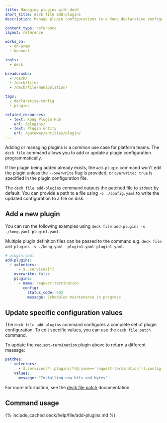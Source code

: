 ```yaml
---
title: Managing plugins with decK
short_title: deck file add-plugins
description: Manage plugin configurations in a Kong declarative configuration file.

content_type: reference
layout: reference

works_on:
  - on-prem
  - konnect

tools:
  - deck

breadcrumbs:
  - /deck/
  - /deck/file/
  - /deck/file/manipulation/

tags:
  - declarative-config
  - plugins

related_resources:
  - text: Kong Plugin Hub
    url: /plugins/
  - text: Plugin entity
    url: /gateway/entities/plugin/
---
```


Adding or managing plugins is a common use case for platform teams. The `deck file` command allows you to add or update a plugin configuration programmatically.

If the plugin being added already exists, the `add-plugin` command won't edit the plugin unless the `--overwrite` flag is provided, or `overwrite: true` is specified in the plugin configuration file.

The `deck file add-plugins` command outputs the patched file to `stdout` by default. You can provide a path to a file using `-o ./config.yaml` to write the updated configuration to a file on disk.

## Add a new plugin

You can run the following examples using `deck file add-plugins -s ./kong.yaml plugin1.yaml`.

Multiple plugin definition files can be passed to the command e.g. `deck file add-plugins -s ./kong.yaml  plugin1.yaml plugin1.yaml`.

```yaml
# plugin.yaml
add-plugins:
  - selectors:
      - $..services[*]
    overwrite: false
    plugins:
      - name: request-termination
        config:
          status_code: 403
          message: Scheduled maintenance in progress
```

## Update specific configuration values

The `deck file add-plugins` command configures a complete set of plugin configuration. To edit specific values, you can use the `deck file patch` command.

To update the `request-termination` plugin above to return a different message:

```yaml
patches:
  - selectors:
      - $.services[*].plugins[?(@.name=='request-termination')].config
    values:
      message: "Installing new bits and bytes"
```

For more information, see the [deck file patch](/deck/file/manipulation/patch/) documentation.

## Command usage

{% include_cached deck/help/file/add-plugins.md %}